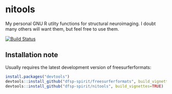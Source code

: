 # nitools 
My personal GNU R utlity functions for structural neuroimaging. I doubt many others will want them, but feel free to use them.

[![Build Status](https://travis-ci.org/dfsp-spirit/nitools.svg?branch=master)](https://travis-ci.org/dfsp-spirit/nitools)

## Installation note

Usually requires the latest development version of freesurferformats: 

```r
install.packages("devtools")
devtools::install_github("dfsp-spirit/freesurferformats", build_vignettes=TRUE)
devtools::install_github("dfsp-spirit/nitools", build_vignettes=TRUE)
```
